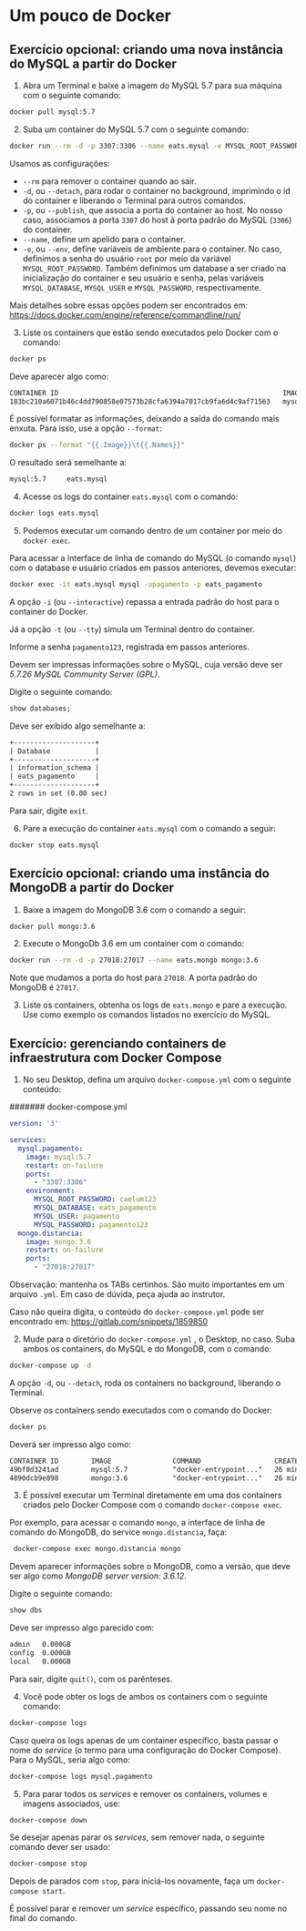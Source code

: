 # Um pouco de Docker

## Exercício opcional: criando uma nova instância do MySQL a partir do Docker

1. Abra um Terminal e baixe a imagem do MySQL 5.7 para sua máquina com o seguinte comando:

  ```sh
  docker pull mysql:5.7
  ```

2. Suba um container do MySQL 5.7 com o seguinte comando:

  ```sh
  docker run --rm -d -p 3307:3306 --name eats.mysql -e MYSQL_ROOT_PASSWORD=caelum123 -e MYSQL_DATABASE=eats_pagamento -e MYSQL_USER=pagamento -e MYSQL_PASSWORD=pagamento123 mysql:5.7
  ```

  Usamos as configurações:

  - `--rm` para remover o container quando ao sair.
  - `-d`, ou `--detach`, para rodar o container no background, imprimindo o id do container e liberando o Terminal para outros comandos.
  - `-p`, ou `--publish`, que associa a porta do container ao host. No nosso caso, associamos a porta `3307` do host à porta padrão do MySQL (`3306`) do container.
  - `--name`, define um apelido para o container.
  - `-e`, ou `--env`, define variáveis de ambiente para o container. No caso, definimos a senha do usuário `root` por meio da variável `MYSQL_ROOT_PASSWORD`. Também definimos um database a ser criado na inicialização do container e seu usuário e senha, pelas variáveis `MYSQL_DATABASE`, `MYSQL_USER` e `MYSQL_PASSWORD`, respectivamente.

  Mais detalhes sobre essas opções podem ser encontrados em: https://docs.docker.com/engine/reference/commandline/run/

3. Liste os containers que estão sendo executados pelo Docker com o comando:

  ```sh
  docker ps
  ```

  Deve aparecer algo como:

  ```txt
  CONTAINER ID                                                       IMAGE               COMMAND                         CREATED             STATUS              PORTS                               NAMES
  183bc210a6071b46c4dd790858e07573b28cfa6394a7017cb9fa6d4c9af71563   mysql:5.7           "docker-entrypoint.sh mysqld"   16 minutes ago      Up 16 minutes       33060/tcp, 0.0.0.0:3307->3306/tcp   eats.mysql
  ```

  É possível formatar as informações, deixando a saída do comando mais enxuta. Para isso, use a opção `--format`:

  ```sh
  docker ps --format "{{.Image}}\t{{.Names}}"
  ```

  O resultado será semelhante a:

  ```txt
  mysql:5.7     eats.mysql
  ```

4. Acesse os logs do container `eats.mysql` com o comando:

  ```sh
  docker logs eats.mysql
  ```

5. Podemos executar um comando dentro de um container por meio do `docker exec`.

  Para acessar a interface de linha de comando do MySQL (o comando `mysql`) com o database e usuário criados em passos anteriores, devemos executar:

  ```sh
  docker exec -it eats.mysql mysql -upagamento -p eats_pagamento
  ```

  A opção `-i` (ou `--interactive`) repassa a entrada padrão do host para o container do Docker.

  Já a opção `-t` (ou `--tty`) simula um Terminal dentro do container.

  Informe a senha `pagamento123`, registrada em passos anteriores.

  Devem ser impressas informações sobre o MySQL, cuja versão deve ser _5.7.26 MySQL Community Server (GPL)_.

  Digite o seguinte comando:

  ```sql
  show databases;
  ```

  Deve ser exibido algo semelhante a:

  ```txt
  +--------------------+
  | Database           |
  +--------------------+
  | information_schema |
  | eats_pagamento     |
  +--------------------+
  2 rows in set (0.00 sec)
  ```

  Para sair, digite `exit`.

6. Pare a execução do container `eats.mysql` com o comando a seguir:

  ```sh
  docker stop eats.mysql
  ```

## Exercício opcional: criando uma instância do MongoDB a partir do Docker

1. Baixe a imagem do MongoDB 3.6 com o comando a seguir:

  ```sh
  docker pull mongo:3.6
  ```

2. Execute o MongoDb 3.6 em um container com o comando:

  ```sh
  docker run --rm -d -p 27018:27017 --name eats.mongo mongo:3.6
  ```

  Note que mudamos a porta do host para `27018`. A porta padrão do MongoDB é `27017`.

3. Liste os containers, obtenha os logs de `eats.mongo` e pare a execução. Use como exemplo os comandos listados no exercício do MySQL.

## Exercício: gerenciando containers de infraestrutura com Docker Compose

1. No seu Desktop, defina um arquivo `docker-compose.yml` com o seguinte conteúdo:

  ####### docker-compose.yml

  ```yml
  version: '3'

  services:
    mysql.pagamento:
      image: mysql:5.7
      restart: on-failure
      ports:
        - "3307:3306"
      environment:
        MYSQL_ROOT_PASSWORD: caelum123
        MYSQL_DATABASE: eats_pagamento
        MYSQL_USER: pagamento
        MYSQL_PASSWORD: pagamento123
    mongo.distancia:
      image: mongo:3.6
      restart: on-failure
      ports:
        - "27018:27017"
  ```

  Observação: mantenha os TABs certinhos. São muito importantes em um arquivo `.yml`. Em caso de dúvida, peça ajuda ao instrutor.

  Caso não queira digita, o conteúdo do `docker-compose.yml` pode ser encontrado em: https://gitlab.com/snippets/1859850

2. Mude para o diretório do `docker-compose.yml` , o Desktop, no caso. Suba ambos os containers, do MySQL e do MongoDB, com o comando:

  ```sh
  docker-compose up -d
  ```

  A opção `-d`, ou `--detach`, roda os containers no background, liberando o Terminal.

  Observe os containers sendo executados com o comando do Docker:

  ```sh
  docker ps
  ```

  Deverá ser impresso algo como:

  ```txt
  CONTAINER ID        IMAGE               COMMAND                  CREATED             STATUS              PORTS                               NAMES
  49bf0d3241ad        mysql:5.7           "docker-entrypoint..."   26 minutes ago      Up 3 minutes        33060/tcp, 0.0.0.0:3307->3306/tcp   eats-microservices_mysql.pagamento_1
  4890dcb9e898        mongo:3.6           "docker-entrypoint..."   26 minutes ago      Up 3 minutes        0.0.0.0:27018->27017/tcp            eats-microservices_mongo.distancia_1
  ```

3. É possível executar um Terminal diretamente em uma dos containers criados pelo Docker Compose com o comando `docker-compose exec`.

  Por exemplo, para acessar o comando `mongo`, a interface de linha de comando do MongoDB, do service `mongo.distancia`, faça:

  ```sh
   docker-compose exec mongo.distancia mongo
  ```

  Devem aparecer informações sobre o MongoDB, como a versão, que deve ser algo como _MongoDB server version: 3.6.12_.

  Digite o seguinte comando:

  ```sh
  show dbs
  ```

  Deve ser impresso algo parecido com:

  ```txt
  admin   0.000GB
  config  0.000GB
  local   0.000GB
  ```

  Para sair, digite `quit()`, com os parênteses.

4. Você pode obter os logs de ambos os containers com o seguinte comando:

  ```sh
  docker-compose logs
  ```

  Caso queira os logs apenas de um container específico, basta passar o nome do _service_ (o termo para uma configuração do Docker Compose). Para o MySQL, seria algo como:

  ```sh
  docker-compose logs mysql.pagamento
  ```

5. Para parar todos os _services_ e remover os containers, volumes e imagens associados, use:

  ```sh
  docker-compose down
  ```

  Se desejar apenas parar os _services_, sem remover nada, o seguinte comando dever ser usado:

  ```sh
  docker-compose stop
  ```

  Depois de parados com `stop`, para iniciá-los novamente, faça um `docker-compose start`.

  É possível parar e remover um _service_ específico, passando seu nome no final do comando.
